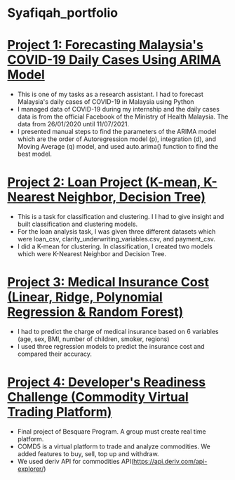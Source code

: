 # Syafiqah_portfolio  


# [Project 1: Forecasting Malaysia's COVID-19 Daily Cases Using ARIMA Model](https://github.com/Izzan54/ARIMA-model)
* This is one of my tasks as a research assistant. I had to forecast Malaysia's daily cases of COVID-19 in Malaysia using Python
* I managed data of COVID-19 during my internship and the daily cases data is from the official Facebook of the Ministry of Health Malaysia. The data from 26/01/2020 until 11/07/2021.
* I presented manual steps to find the parameters of the ARIMA model which are the order of Autoregression model (p), integration (d), and Moving Average (q) model, and used auto.arima() function to find the best model.

# [Project 2: Loan Project (K-mean, K-Nearest Neighbor, Decision Tree)](https://github.com/Izzan54/Loan-Analysis)
* This is a task for classification and clustering. I I had to give insight and built classification and clustering models.
*  For the loan analysis task, I was given three different datasets which were loan_csv, clarity_underwriting_variables.csv, and payment_csv.
*  I did a K-mean for clustering. In classification, I created two models which were K-Nearest Neighbor and Decision Tree.

# [Project 3: Medical Insurance Cost (Linear, Ridge, Polynomial Regression & Random Forest)](https://github.com/Izzan54/Medical_Insurance-Regression)
* I had to predict the charge of medical insurance based on 6 variables (age, sex, BMI, number of children, smoker, regions)
* I used three regression models to predict the insurance cost and compared their accuracy.


# [Project 4: Developer's Readiness Challenge (Commodity Virtual Trading Platform)](https://github.com/Izzan54/comd5.git)
* Final project of Besquare Program. A group must create real time platform. 
* COMD5 is a virtual platform to trade and analyze commodities. We added features to buy, sell, top up and withdraw. 
* We used deriv API for commodities API(https://api.deriv.com/api-explorer/) 
